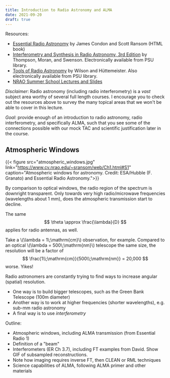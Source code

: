 ```yaml
---
title: Introduction to Radio Astronomy and ALMA
date: 2021-09-20
draft: true
---
```


Resources:

* [Essential Radio Astronomy](https://www.cv.nrao.edu/~sransom/web/xxx.html) by James Condon and Scott Ransom (HTML book)
* [Interferometry and Synthesis in Radio Astronomy, 3rd Edition](https://ui.adsabs.harvard.edu/abs/2017isra.book.....T/abstract) by Thompson, Moran, and Swenson. Electronically available from PSU library.
* [Tools of Radio Astronomy](https://ui.adsabs.harvard.edu/abs/2013tra..book.....W/abstract) by Wilson and Hüttemeister. Also electronically available from PSU library.
* [NRAO Summer School Lectures and Slides](http://www.cvent.com/events/virtual-17th-synthesis-imaging-workshop/agenda-0d59eb6cd1474978bce811194b2ff961.aspx)


*Disclaimer*: Radio astronomy (including radio interferometry) is a *vast* subject area worthy of several full length courses. I encourage you to check out the resources above to survey the many topical areas that we won't be able to cover in this lecture.

*Goal*: provide enough of an introduction to radio astronomy, radio interferometry, and specifically ALMA, such that you see some of the connections possible with our mock TAC and scientific justification later in the course.

## Atmospheric Windows

{{< figure src="atmospheric_windows.jpg" link="https://www.cv.nrao.edu/~sransom/web/Ch1.html#S1" caption="Atmospheric windows for astronomy. Credit: ESA/Hubble (F. Granato) and Essential Radio Astronomy.">}}

By comparison to optical windows, the radio region of the spectrum is downright transparent. Only towards very high radio/microwave frequencies (wavelengths about 1 mm), does the atmospheric transmission start to decline. 

The same 
$$
\theta \approx \frac{\lambda}{D}
$$
applies for radio antennas, as well. 

Take a \\(\lambda = 1\\;\mathrm{cm}\\) observation, for example. Compared to an optical \\(\lambda = 500\\;\mathrm{nm}\\) telescope the same size, the resolution will be a factor of 
$$
\frac{1\\;\mathrm{cm}}{500\\;\mathrm{nm}} = 20,000
$$
worse. Yikes!

Radio astronomers are constantly trying to find ways to increase angular (spatial) resolution. 
* One way is to build bigger telescopes, such as the Green Bank Telescope (100m diameter)
* Another way is to work at higher frequencies (shorter wavelengths), e.g. sub-mm radio astronomy
* A final way is to use *interferometry*



Outline:
* Atmospheric windows, including ALMA transmission (from Essential Radio 1)
* Definition of a "beam"
* Interferometers (ER Ch 3.7), including FT examples from David. Show GIF of subsampled reconstructions.
* Note how imaging requires inverse FT, then CLEAN or RML techniques
* Science capabilities of ALMA, following ALMA primer and other materials
